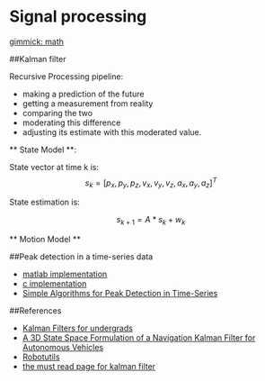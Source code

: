 Signal processing
===========
[gimmick: math]()



##Kalman filter

Recursive Processing pipeline:

- making a prediction of the future
- getting a measurement from reality
- comparing the two 
- moderating this difference
- adjusting its estimate with this moderated value.

** State Model **:

State vector at time k is:
$$ s_k = [p_x, p_y, p_z, v_x, v_y, v_z, a_x, a_y, a_z]^T $$

State estimation is:

$$ s_{k+1} = A * s_k + w_k $$

** Motion Model **




##Peak detection in a time-series data

- [matlab implementation](http://billauer.co.il/peakdet.html)
- [c implementation](https://github.com/xuphys/peakdetect)
- [Simple Algorithms for Peak Detection in Time-Series](http://www.tcs-trddc.com/trddc_website/pdf/SRL/Palshikar_SAPDTS_2009.pdf)

##References

- [Kalman Filters for undergrads](http://greg.czerniak.info/guides/kalman1/)
- [A 3D State Space Formulation of a Navigation Kalman Filter for Autonomous Vehicles](http://www.frc.ri.cmu.edu/~alonzo/pubs/reports/kalman_V2.pdf)
- [Robotutils](https://github.com/psigen/robotutils)
- [the must read page for kalman filter](http://www.cs.unc.edu/~welch/kalman/) 
